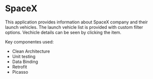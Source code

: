 # SpaceX
 This application provides information about SpaceX company and their launch vehicles. The launch vehicle list is provided with custom filter options. Vechicle details can be seen by clicking the item. 
 
 Key componentes used:
 
 - Clean Architecture
 - Unit testing
 - Data Binding
 - Retrofit
 - Picasso
